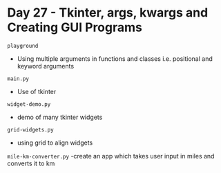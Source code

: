 # Day 27 - Tkinter, args, kwargs and Creating GUI Programs

`playground`
- Using multiple arguments in functions and classes i.e. positional and keyword arguments

`main.py` 
- Use of tkinter

`widget-demo.py`
- demo of many tkinter widgets

`grid-widgets.py`
- using grid to align widgets

`mile-km-converter.py`
-create an app which takes user input in miles and converts it to km
